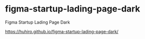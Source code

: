 # figma-startup-lading-page-dark
Figma Startup Lading Page Dark 

https://huhiro.github.io/figma-startup-lading-page-dark/
